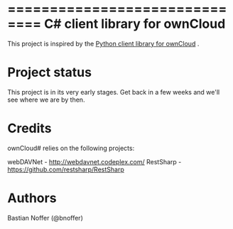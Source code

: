 ﻿==============================
C# client library for ownCloud
==============================

This project is inspired by the [Python client library for ownCloud](https://github.com/owncloud/pyocclient) .

Project status
==============

This project is in its very early stages. Get back in a few weeks and we'll see where we are by then.

Credits
=======

ownCloud# relies on the following projects:

webDAVNet - http://webdavnet.codeplex.com/
RestSharp - https://github.com/restsharp/RestSharp

Authors
=======

Bastian Noffer (@bnoffer)
